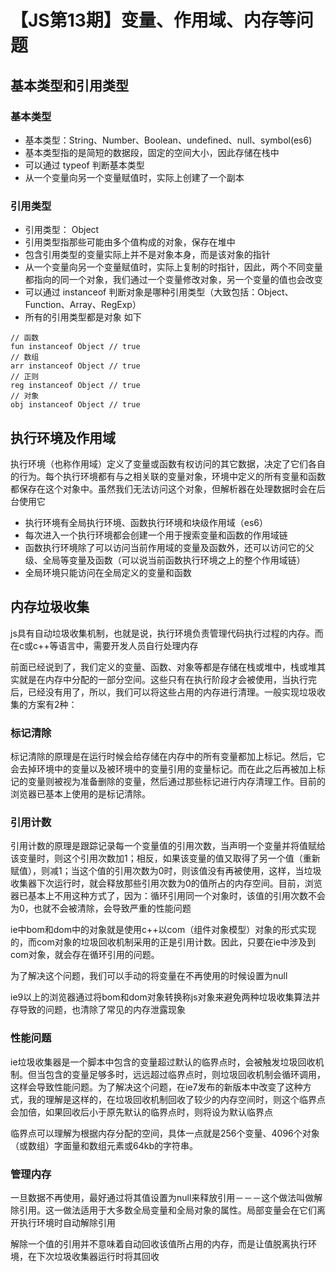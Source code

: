 # 【JS第13期】变量、作用域、内存等问题
## 基本类型和引用类型

### 基本类型

- 基本类型：String、Number、Boolean、undefined、null、symbol(es6)
- 基本类型指的是简短的数据段，固定的空间大小，因此存储在栈中
- 可以通过 typeof 判断基本类型
- 从一个变量向另一个变量赋值时，实际上创建了一个副本

### 引用类型

- 引用类型： Object
- 引用类型指那些可能由多个值构成的对象，保存在堆中
- 包含引用类型的变量实际上并不是对象本身，而是该对象的指针
- 从一个变量向另一个变量赋值时，实际上复制的时指针，因此，两个不同变量都指向的同一个对象，我们通过一个变量修改对象，另一个变量的值也会改变
- 可以通过 instanceof 判断对象是哪种引用类型（大致包括：Object、Function、Array、RegExp）
- 所有的引用类型都是对象 如下
```
// 函数
fun instanceof Object // true
// 数组
arr instanceof Object // true
// 正则
reg instanceof Object // true
// 对象
obj instanceof Object // true
```
## 执行环境及作用域

执行环境（也称作用域）定义了变量或函数有权访问的其它数据，决定了它们各自的行为。每个执行环境都有与之相关联的变量对象，环境中定义的所有变量和函数都保存在这个对象中。虽然我们无法访问这个对象，但解析器在处理数据时会在后台使用它

- 执行环境有全局执行环境、函数执行环境和块级作用域（es6）
- 每次进入一个执行环境都会创建一个用于搜索变量和函数的作用域链
- 函数执行环境除了可以访问当前作用域的变量及函数外，还可以访问它的父级、全局等变量及函数（可以说当前函数执行环境之上的整个作用域链）
- 全局环境只能访问在全局定义的变量和函数

## 内存垃圾收集

js具有自动垃圾收集机制，也就是说，执行环境负责管理代码执行过程的内存。而在c或c++等语言中，需要开发人员自行处理内存

前面已经说到了，我们定义的变量、函数、对象等都是存储在栈或堆中，栈或堆其实就是在内存中分配的一部分空间。这些只有在执行阶段才会被使用，当执行完后，已经没有用了，所以，我们可以将这些占用的内存进行清理。一般实现垃圾收集的方案有2种：

### 标记清除

标记清除的原理是在运行时候会给存储在内存中的所有变量都加上标记。然后，它会去掉环境中的变量以及被环境中的变量引用的变量标记。而在此之后再被加上标记的变量则被视为准备删除的变量，然后通过那些标记进行内存清理工作。目前的浏览器已基本上使用的是标记清除。

### 引用计数

引用计数的原理是跟踪记录每一个变量值的引用次数，当声明一个变量并将值赋给该变量时，则这个引用次数加1；相反，如果该变量的值又取得了另一个值（重新赋值），则减1；当这个值的引用次数为0时，则该值没有再被使用，这样，当垃圾收集器下次运行时，就会释放那些引用次数为0的值所占的内存空间。目前，浏览器已基本上不用这种方式了，因为：循环引用同一个对象时，该值的引用次数不会为0，也就不会被清除，会导致严重的性能问题

 ie中bom和dom中的对象就是使用c++以com（组件对象模型）对象的形式实现的，而com对象的垃圾回收机制采用的正是引用计数。因此，只要在ie中涉及到com对象，就会存在循环引用的问题。

 为了解决这个问题，我们可以手动的将变量在不再使用的时候设置为null

 ie9以上的浏览器通过将bom和dom对象转换称js对象来避免两种垃圾收集算法并存导致的问题，也清除了常见的内存泄露现象

 ### 性能问题

 ie垃圾收集器是一个脚本中包含的变量超过默认的临界点时，会被触发垃圾回收机制。但当包含的变量足够多时，远远超过临界点时，则垃圾回收机制会循环调用，这样会导致性能问题。为了解决这个问题，在ie7发布的新版本中改变了这种方式，我的理解是这样的，在垃圾回收机制回收了较少的内存空间时，则这个临界点会加倍，如果回收后小于原先默认的临界点时，则将设为默认临界点

 临界点可以理解为根据内存分配的空间，具体一点就是256个变量、4096个对象（或数组）字面量和数组元素或64kb的字符串。

 ### 管理内存

 一旦数据不再使用，最好通过将其值设置为null来释放引用－－－这个做法叫做解除引用。这一做法适用于大多数全局变量和全局对象的属性。局部变量会在它们离开执行环境时自动解除引用

 解除一个值的引用并不意味着自动回收该值所占用的内存，而是让值脱离执行环境，在下次垃圾收集器运行时将其回收


